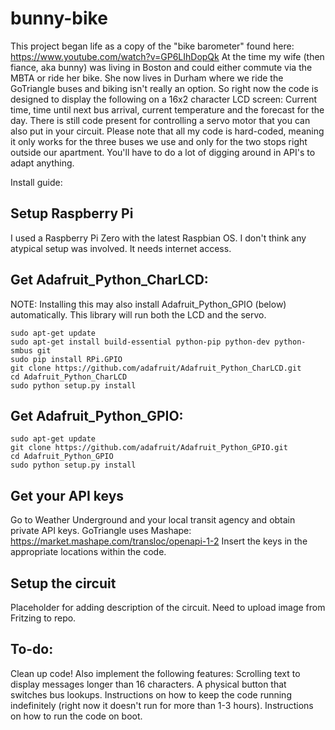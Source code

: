 # bunny-bike
This project began life as a copy of the "bike barometer" found here: https://www.youtube.com/watch?v=GP6LIhDopQk
At the time my wife (then fiance, aka bunny) was living in Boston and could either commute via the MBTA or ride her bike.
She now lives in Durham where we ride the GoTriangle buses and biking isn't really an option. So right now the code is designed to display the following on a 16x2 character LCD screen:
Current time, time until next bus arrival, current temperature and the forecast for the day.
There is still code present for controlling a servo motor that you can also put in your circuit.
Please note that all my code is hard-coded, meaning it only works for the three buses we use and only for the two stops right outside our apartment. You'll have to do a lot of digging around in API's to adapt anything.

Install guide:
## Setup Raspberry Pi
I used a Raspberry Pi Zero with the latest Raspbian OS. I don't think any atypical setup was involved. It needs internet access.
## Get Adafruit_Python_CharLCD:
NOTE: Installing this may also install Adafruit_Python_GPIO (below) automatically. This library will run both the LCD and the servo.
````
sudo apt-get update
sudo apt-get install build-essential python-pip python-dev python-smbus git
sudo pip install RPi.GPIO
git clone https://github.com/adafruit/Adafruit_Python_CharLCD.git
cd Adafruit_Python_CharLCD
sudo python setup.py install
````
## Get Adafruit_Python_GPIO:
````
sudo apt-get update
git clone https://github.com/adafruit/Adafruit_Python_GPIO.git
cd Adafruit_Python_GPIO
sudo python setup.py install
````
## Get your API keys
Go to Weather Underground and your local transit agency and obtain private API keys. GoTriangle uses Mashape: https://market.mashape.com/transloc/openapi-1-2
Insert the keys in the appropriate locations within the code.
## Setup the circuit
Placeholder for adding description of the circuit. Need to upload image from Fritzing to repo.
## To-do:
Clean up code! Also implement the following features: Scrolling text to display messages longer than 16 characters. A physical button that switches bus lookups. Instructions on how to keep the code running indefinitely (right now it doesn't run for more than 1-3 hours). Instructions on how to run the code on boot.
